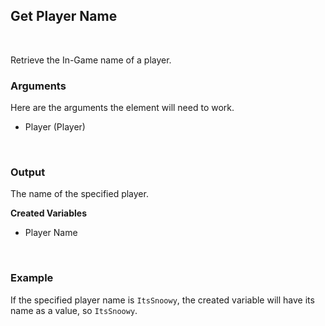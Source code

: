 ## Get Player Name
<br>

Retrieve the In-Game name of a player.
<br>

### Arguments
Here are the arguments the element will need to work.
<br>

- Player (Player)
<br>

### Output
The name of the specified player.
<br>

**Created Variables**
<br>

- Player Name <String>
<br>

### Example

If the specified player name is `ItsSnoowy`, the created variable will have its name as a value, so `ItsSnoowy`.
